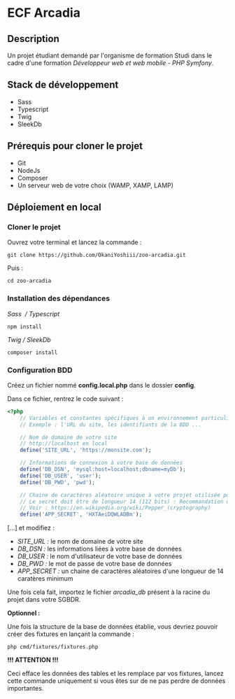 # ECF Arcadia

## Description

Un projet étudiant demandé par l'organisme de formation Studi dans le cadre d'une formation *Développeur web et web mobile - PHP Symfony*.

## Stack de développement

- Sass
- Typescript
- Twig
- SleekDb

## Prérequis pour cloner le projet

- Git
- NodeJs
- Composer
- Un serveur web de votre choix (WAMP, XAMP, LAMP)
  
## Déploiement en local

### Cloner le projet

Ouvrez votre terminal et lancez la commande : 
```
git clone https://github.com/OkaniYoshiii/zoo-arcadia.git
```

Puis : 
```
cd zoo-arcadia
```

### Installation des dépendances
  
*Sass  / Typescript*
```
npm install
```

*Twig / SleekDb*
```
composer install
```

### Configuration BDD

Créez un fichier nommé **config.local.php** dans le dossier **config**. 

Dans ce fichier, rentrez le code suivant :

```php
<?php
	// Variables et constantes spécifiques à un environnement particulier
	// Exemple : l'URL du site, les identifiants de la BDD ...

	// Nom de domaine de votre site
    // http://localhost en local
	define('SITE_URL', 'https://monsite.com');

	// Informations de connexion à votre base de données
	define('DB_DSN', 'mysql:host=localhost;dbname=myDb');
	define('DB_USER', 'user');
	define('DB_PWD', 'pwd');

	// Chaine de caractères aléatoire unique à votre projet utilisée pour sécuriser les 	mots de passe
	// Le secret doit être de longueur 14 (112 bits) : Recommandation du NIST 	(National Institute of Standards and Technology)
	// Voir : https://en.wikipedia.org/wiki/Pepper_(cryptography)
    define('APP_SECRET', 'HXTAeiDQWLADBm');
```

[...] et modifiez :

- *SITE_URL :* le nom de domaine de votre site
- *DB_DSN :* les informations liées à votre base de données
- *DB_USER :* le nom d'utilisateur de votre base de données
- *DB_PWD :* le mot de passe de votre base de données
- *APP_SECRET :* un chaine de caractères aléatoires d'une longueur de 14 caratères minimum

Une fois cela fait, importez le fichier *arcadia_db* présent à la racine du projet dans votre SGBDR.

**Optionnel :**

Une fois la structure de la base de données établie, vous devriez pouvoir créer des fixtures en lançant la commande :
```
php cmd/fixtures/fixtures.php
```

**!!! ATTENTION !!!**

Ceci efface les données des tables et les remplace par vos fixtures, lancez cette commande uniquement si vous êtes sur de ne pas perdre de données importantes.